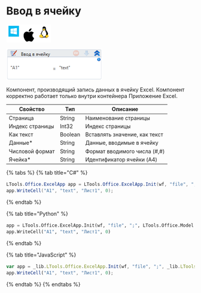 # Ввод в ячейку

![](<../../../.gitbook/assets/image (100) (1) (1) (1) (1) (1) (1) (1) (2) (6).png>)

![](<../../../.gitbook/assets/image (450).png>)

Компонент, производящий запись данных в ячейку Excel. Компонент корректно работает только внутри контейнера Приложение Excel.

| Свойство        | Тип     | Описание                      |
| --------------- | ------- | ----------------------------- |
| Страница        | String  | Наименование страницы         |
| Индекс страницы | Int32   | Индекс страницы               |
| Как текст       | Boolean | Вставлять значение, как текст |
| Данные\*        | String  | Данные, вводимые в ячейку     |
| Числовой формат | String  | Формат вводимого числа (#,#)  |
| Ячейка\*        | String  | Идентификатор ячейки (A4)     |

{% tabs %}
{% tab title="C#" %}
```csharp
LTools.Office.ExcelApp app = LTools.Office.ExcelApp.Init(wf, "file", ";", LTools.Office.Model.InteropTypes.DX);
app.WriteCell("A1", "text", "Лист1", 0);
```
{% endtab %}

{% tab title="Python" %}
```python
app = LTools.Office.ExcelApp.Init(wf, "file", ";", LTools.Office.Model.InteropTypes.DX)
app.WriteCell("A1", "text", "Лист1", 0)
```
{% endtab %}

{% tab title="JavaScript" %}
```javascript
var app = _lib.LTools.Office.ExcelApp.Init(wf, "file", ";", _lib.LTools.Office.Model.InteropTypes.DX);
app.WriteCell("A1", "text", "Лист1", 0);
```
{% endtab %}
{% endtabs %}
